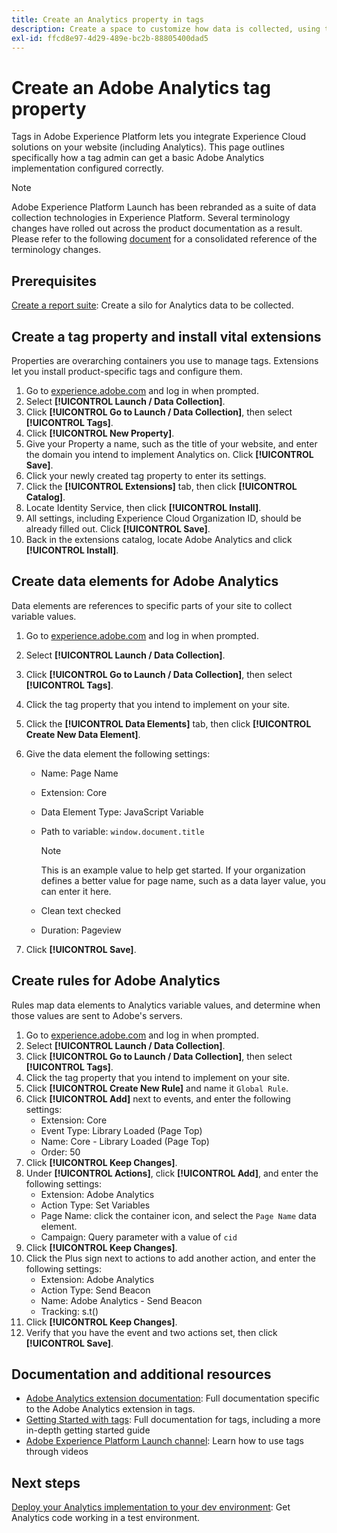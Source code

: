 ```yaml
---
title: Create an Analytics property in tags
description: Create a space to customize how data is collected, using tags.
exl-id: ffcd8e97-4d29-489e-bc2b-88805400dad5
---
```

# Create an Adobe Analytics tag property

Tags in Adobe Experience Platform lets you integrate Experience Cloud solutions on your website (including Analytics). This page outlines specifically how a tag admin can get a basic Adobe Analytics implementation configured correctly.

>[!NOTE]
>Adobe Experience Platform Launch has been rebranded as a suite of data collection technologies in Experience Platform. Several terminology changes have rolled out across the product documentation as a result. Please refer to the following [document](https://experienceleague.adobe.com/docs/experience-platform/tags/term-updates.html?lang=en) for a consolidated reference of the terminology changes.

## Prerequisites

[Create a report suite](/help/admin/c-manage-report-suites/c-new-report-suite/t-create-a-report-suite.md): Create a silo for Analytics data to be collected.

## Create a tag property and install vital extensions

Properties are overarching containers you use to manage tags. Extensions let you install product-specific tags and configure them.

1. Go to [experience.adobe.com](https://experience.adobe.com) and log in when prompted.
1. Select **[!UICONTROL Launch / Data Collection]**.
1. Click **[!UICONTROL Go to Launch / Data Collection]**, then select **[!UICONTROL Tags]**.
1. Click **[!UICONTROL New Property]**.
1. Give your Property a name, such as the title of your website, and enter the domain you intend to implement Analytics on. Click **[!UICONTROL Save]**.
1. Click your newly created tag property to enter its settings.
1. Click the **[!UICONTROL Extensions]** tab, then click **[!UICONTROL Catalog]**.
1. Locate Identity Service, then click **[!UICONTROL Install]**.
1. All settings, including Experience Cloud Organization ID, should be already filled out. Click **[!UICONTROL Save]**.
1. Back in the extensions catalog, locate Adobe Analytics and click **[!UICONTROL Install]**.

## Create data elements for Adobe Analytics

Data elements are references to specific parts of your site to collect variable values.

1. Go to [experience.adobe.com](https://experience.adobe.com) and log in when prompted.
1. Select **[!UICONTROL Launch / Data Collection]**.
1. Click **[!UICONTROL Go to Launch / Data Collection]**, then select **[!UICONTROL Tags]**.
1. Click the tag property that you intend to implement on your site.
1. Click the **[!UICONTROL Data Elements]** tab, then click **[!UICONTROL Create New Data Element]**.
1. Give the data element the following settings:

   * Name: Page Name
   * Extension: Core
   * Data Element Type: JavaScript Variable
   * Path to variable: `window.document.title`

     >[!NOTE]
     >
     >This is an example value to help get started. If your organization defines a better value for page name, such as a data layer value, you can enter it here.
   * Clean text checked
   * Duration: Pageview
1. Click **[!UICONTROL Save]**.

## Create rules for Adobe Analytics

Rules map data elements to Analytics variable values, and determine when those values are sent to Adobe's servers.

1. Go to [experience.adobe.com](https://experience.adobe.com) and log in when prompted.
1. Select **[!UICONTROL Launch / Data Collection]**.
1. Click **[!UICONTROL Go to Launch / Data Collection]**, then select **[!UICONTROL Tags]**.
1. Click the tag property that you intend to implement on your site.
1. Click **[!UICONTROL Create New Rule]** and name it `Global Rule`.
1. Click **[!UICONTROL Add]** next to events, and enter the following settings:
   * Extension: Core
   * Event Type: Library Loaded (Page Top)
   * Name: Core - Library Loaded (Page Top)
   * Order: 50
1. Click **[!UICONTROL Keep Changes]**.
1. Under **[!UICONTROL Actions]**, click **[!UICONTROL Add]**, and enter the following settings:
   * Extension: Adobe Analytics
   * Action Type: Set Variables
   * Page Name: click the container icon, and select the `Page Name` data element.
   * Campaign: Query parameter with a value of `cid`
1. Click **[!UICONTROL Keep Changes]**.
1. Click the Plus sign next to actions to add another action, and enter the following settings:
   * Extension: Adobe Analytics
   * Action Type: Send Beacon
   * Name: Adobe Analytics - Send Beacon
   * Tracking: s.t()
1. Click **[!UICONTROL Keep Changes]**.
1. Verify that you have the event and two actions set, then click **[!UICONTROL Save]**.

## Documentation and additional resources

* [Adobe Analytics extension documentation](https://experienceleague.adobe.com/docs/experience-platform/tags/extensions/adobe/analytics/overview.html?lang=en): Full documentation specific to the Adobe Analytics extension in tags.
* [Getting Started with tags](https://experienceleague.adobe.com/docs/experience-platform/tags/get-started/quick-start.html?lang=en): Full documentation for tags, including a more in-depth getting started guide
* [Adobe Experience Platform Launch channel](https://experienceleague.adobe.com/?tag=Launch#recommended/solutions/experience-platform): Learn how to use tags through videos

## Next steps

[Deploy your Analytics implementation to your dev environment](deploy-dev.md): Get Analytics code working in a test environment.
